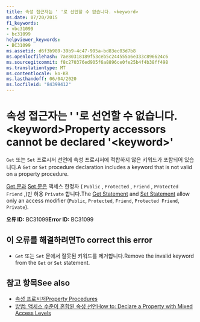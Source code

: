 ```yaml
---
title: 속성 접근자는 ' '로 선언할 수 없습니다. <keyword>
ms.date: 07/20/2015
f1_keywords:
- vbc31099
- bc31099
helpviewer_keywords:
- BC31099
ms.assetid: d6f3b989-39b9-4c47-995a-bd83ec03d7b8
ms.openlocfilehash: 7ae80318189f53ceb5c244555a6e333c896624c6
ms.sourcegitcommit: f8c270376ed905f6a8896ce0fe25b4f4b38ff498
ms.translationtype: MT
ms.contentlocale: ko-KR
ms.lasthandoff: 06/04/2020
ms.locfileid: "84399412"
---
```

# <a name="property-accessors-cannot-be-declared-keyword"></a><span data-ttu-id="a9e57-102">속성 접근자는 ' '로 선언할 수 없습니다. \<keyword></span><span class="sxs-lookup"><span data-stu-id="a9e57-102">Property accessors cannot be declared '\<keyword>'</span></span>
<span data-ttu-id="a9e57-103">`Get` 또는 `Set` 프로시저 선언에 속성 프로시저에 적합하지 않은 키워드가 포함되어 있습니다.</span><span class="sxs-lookup"><span data-stu-id="a9e57-103">A `Get` or `Set` procedure declaration includes a keyword that is not valid on a property procedure.</span></span>  
  
 <span data-ttu-id="a9e57-104">[Get 문과](../language-reference/statements/get-statement.md) [Set 문은](../language-reference/statements/set-statement.md) 액세스 한정자 ( `Public` , `Protected` , `Friend` , `Protected Friend` ,)만 허용 `Private` 합니다.</span><span class="sxs-lookup"><span data-stu-id="a9e57-104">The [Get Statement](../language-reference/statements/get-statement.md) and [Set Statement](../language-reference/statements/set-statement.md) allow only an access modifier (`Public`, `Protected`, `Friend`, `Protected Friend`, `Private`).</span></span>  
  
 <span data-ttu-id="a9e57-105">**오류 ID:** BC31099</span><span class="sxs-lookup"><span data-stu-id="a9e57-105">**Error ID:** BC31099</span></span>  
  
## <a name="to-correct-this-error"></a><span data-ttu-id="a9e57-106">이 오류를 해결하려면</span><span class="sxs-lookup"><span data-stu-id="a9e57-106">To correct this error</span></span>  
  
- <span data-ttu-id="a9e57-107">`Get` 또는 `Set` 문에서 잘못된 키워드를 제거합니다.</span><span class="sxs-lookup"><span data-stu-id="a9e57-107">Remove the invalid keyword from the `Get` or `Set` statement.</span></span>  
  
## <a name="see-also"></a><span data-ttu-id="a9e57-108">참고 항목</span><span class="sxs-lookup"><span data-stu-id="a9e57-108">See also</span></span>

- [<span data-ttu-id="a9e57-109">속성 프로시저</span><span class="sxs-lookup"><span data-stu-id="a9e57-109">Property Procedures</span></span>](../programming-guide/language-features/procedures/property-procedures.md)
- [<span data-ttu-id="a9e57-110">방법: 액세스 수준이 혼합된 속성 선언</span><span class="sxs-lookup"><span data-stu-id="a9e57-110">How to: Declare a Property with Mixed Access Levels</span></span>](../programming-guide/language-features/procedures/how-to-declare-a-property-with-mixed-access-levels.md)
